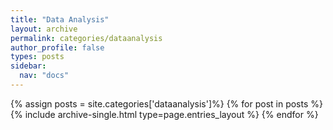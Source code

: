 ```yaml
---
title: "Data Analysis"
layout: archive
permalink: categories/dataanalysis
author_profile: false
types: posts
sidebar:
  nav: "docs"
---
```


{% assign posts = site.categories['dataanalysis']%}
{% for post in posts %}
  {% include archive-single.html type=page.entries_layout %}
{% endfor %}